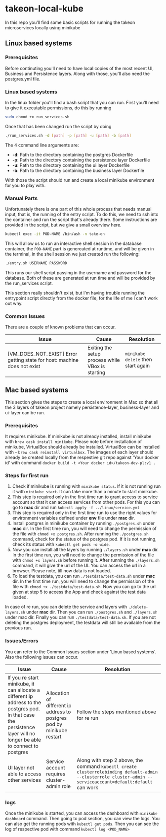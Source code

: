 # takeon-local-kube
In this repo you'll find some basic scripts for running the takeon microservices locally using minikube

## Linux based systems
### Prerequisites
Before continuting you'll need to have local copies of the most recent UI, Business and Persistence layers. Along with those, you'll also need the postgres.yml file.
### Linux based systems
In the linux folder you'll find a bash script that you can run. First you'll need to give it executable permissions, do this by running 
```bash 
sudo chmod +x run_services.sh
```
Once that has been changed run the script by doing
```bash
./run_services.sh -d [path] -p [path] -u [path] -b [path]
```
The 4 command line arguments are:
* **-d**: Path to the directory containing the postgres Dockerfile
* **-p**: Path to the directory containing the persistence layer Dockerfile
* **-u**: Path to the directory containing the ui layer Dockerfile
* **-b**: Path to the directory containing the business layer Dockerfile

With those the script should run and create a local minikube environment for you to play with.

### Manual Parts
Unfortunately there is one part of this whole process that needs manual input, that is, the running of the entry script. To do this, we need to ssh into the container and run the script that's already there. Some instructions are provided in the script, but we give a small overview here.
```bash
kubectl exec -it POD-NAME /bin/ash -n take-on
```
This will allow us to run an interactive shell session in the database container, the ```POD-NAME``` part is genereated at runtime, and will be given in the terminal, in the shell session we just created run the following:
```bash
./entry.sh USERNAME PASSWORD
```
This runs our shell script passing in the username and password for the database. Both of these are generated at run time and will be provided by the run_services script.

This section really shouldn't exist, but I'm having trouble running the entrypoint script directly from the docker file, for the life of me I can't work out why.
### Common Issues
There are a couple of known problems that can occur.

| Issue | Cause | Resolution |
|---| --- | --- |
|[VM_DOES_NOT_EXIST] Error getting state for host: machine does not exist | Exiting the setup process while VBox is starting | ```minikube delete``` then start again|

## Mac based systems
This section gives the steps to create a local environment in Mac so that all the 3 layers of takeon project namely persistence-layer, business-layer and ui-layer can be run.
### Prerequisites
It requires minikube. If minikube is not already installed, install minikube with ```brew cask install minikube```. Please note before installation of minikube, VirtualBox should already be installed. VirtualBox can be installed with - ```brew cask reinstall virtualbox```.
The images of each layer should already be created locally from the respestive git repo against 'Your docker id' with command ```docker build -t <Your docker id>/takeon-dev-pl:v1 .```
### Steps for first run
1. Check if minikube is running with ```minikube status```. If it is not running run it with ```minikube start```. It can take more than a minute to start minikube.
2. This step is required only in the first time run to grant access to service account so that it can access services from other pods. For this you can go to **mac** dir and run ```kubectl apply -f ../linux/service.yml```
3. This step is required only in the first time run to use the right values for environment variables defined under **env** file under **mac** dir.
4. Install postgres in minikube container by running ```./postgres.sh``` under **mac** dir. In the first time run, you will need to change the permission of the file with ```chmod +x postgres.sh```. After running the ```./postgres.sh``` command, check for the status of the postgres pod. If it is not running, check its status with ```kubectl get pods -o wide```.
5. Now you can install all the layers by running ```./layers.sh``` under **mac** dir. In the first time run, you will need to change the permission of the file with ```chmod +x layers.sh``` before running it. After running the ```./layers.sh``` command, it will give the url of the UI. You can access the url in a browser. Please note, till now data is not loaded.
6. To load the testdata, you can run ```./testdata/test-data.sh``` under **mac** dir. In the first time run, you will need to change the permission of the file with ```chmod +x ./testdata/test-data.sh```. Now you can go to the url given at step 5 to access the App and check against the test data loaded.

In case of re run, you can delete the service and layers with ```./delete-layers.sh``` under **mac** dir. Then you can run ```./postgres.sh``` and ```./layers.sh``` under mac dir. Finally you can run ```./testdata/test-data.sh```. If you are not deleting the postgres deployment, the testdata will still be available from the previous run.

### Issues/Errors
You can refer to the Common Issues section under 'Linux based systems'. Also the following issues can occur.

| Issue | Cause | Resolution |
|---| --- | --- |
|If you re start minikube, it can allocate a different ip address to the postgres pod. In that case the persistence layer will no longer be able to connect to postgres | Allocation of different ip address to postgres pod by minikube restart | Follow the steps mentioned above for re run|
|UI layer not able to access other services | Service account requires cluster-admin role | Along with step 2 above, the command ```kubectl create clusterrolebinding default-admin --clusterrole cluster-admin --serviceaccount=default:default``` can work |

### logs
Once the minikube is started, you can access the dashboard with ```minikube dashboard``` command. Then going to pod section, you can view the logs.
You can also get the running pods with ```kubectl get pods```. Then you can see the log of respective pod with command ```kubectl log <POD_NAME>```
